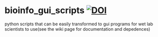 # bioinfo_gui_scripts [![DOI](https://zenodo.org/badge/DOI/10.5281/zenodo.4073349.svg)](https://doi.org/10.5281/zenodo.4073349)

python scripts that can be easily transformed to gui programs for wet lab scientists to use(see the wiki page for documentation and depedences)
